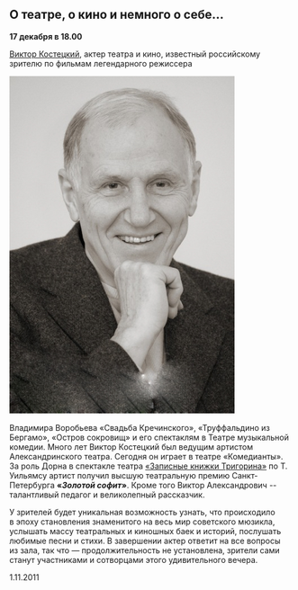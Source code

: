 ## О театре, о кино и немного о себе...


**17 декабря в 18.00**


[Виктор Костецкий][0], актер театра и кино, известный российскому зрителю по фильмам легендарного режиссера


![](../../person/viktor-kostetskii/portrait.jpg)


Владимира Воробьева «Свадьба Кречинского», «Труффальдино из Бергамо», «Остров сокровищ» и его спектаклям в Театре музыкальной комедии. Много лет Виктор Костецкий был ведущим артистом Александринского театра. Сегодня он играет в театре «Комедианты». За роль Дорна в спектакле театра [«Записные книжки Тригорина»][1] по Т. Уильямсу артист получил высшую театральную премию Санкт-Петербурга **«_Золотой софит_»**. Кроме того Виктор Александрович -- талантливый педагог и великолепный рассказчик.


У зрителей будет уникальная возможность узнать, что происходило в эпоху становления знаменитого на весь мир советского мюзикла, услышать массу театральных и киношных баек и историй, послушать любимые песни и стихи. В завершении актер ответит на все вопросы из зала, так что — продолжительность не установлена, зрители сами станут участниками и сотворцами этого удивительного вечера.


1.11.2011

[0]: ../../person/viktor-kostetskii "Виктор Костецкий"
[1]: ../../performance/zapisnye-knizhki-trigorina "Записные книжки Тригорина"